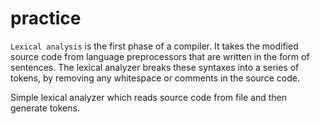 # practice
```Lexical analysis``` is the first phase of a compiler. It takes the modified source code from language preprocessors that are written in the form of sentences. The lexical analyzer breaks these syntaxes into a series of tokens, by removing any whitespace or comments in the source code.




Simple lexical analyzer which reads source code from file and then generate tokens.
